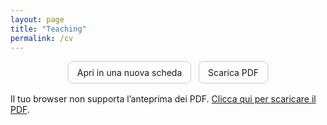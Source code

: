 ```yaml
---
layout: page
title: "Teaching"
permalink: /cv
---
```


<!-- Pulsanti rapidi -->
<p style="text-align:center; margin: 0 0 1rem;">
  <a href="/assets/files/cv.pdf" target="_blank" rel="noopener" 
     style="display:inline-block; padding:0.6em 1em; border-radius:8px; text-decoration:none; border:1px solid #ccc;">
    Apri in una nuova scheda
  </a>
  &nbsp;
  <a href="{{ site.baseurl }}/assets/files/cv.pdf" download 
     style="display:inline-block; padding:0.6em 1em; border-radius:8px; text-decoration:none; border:1px solid #ccc;">
    Scarica PDF
  </a>
</p>

<!-- Visualizzazione embedded con fallback -->
<object data="/assets/files/cv.pdf"
        type="application/pdf"
        width="100%"
        height="800px">
  Il tuo browser non supporta l’anteprima dei PDF.
  <a href="/assets/files/cv.pdf">Clicca qui per scaricare il PDF</a>.
</object>
